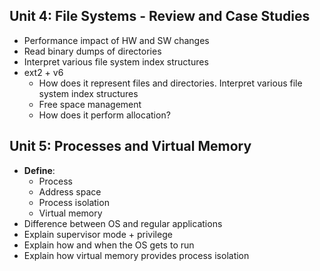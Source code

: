 ## Unit 4: File Systems - Review and Case Studies
- Performance impact of HW and SW changes
- Read binary dumps of directories
- Interpret various file system index structures
- ext2 + v6
    - How does it represent files and directories. Interpret various file system index structures
    - Free space management
    - How does it perform allocation?

## Unit 5: Processes and Virtual Memory
- **Define**:
    - Process
    - Address space
    - Process isolation
    - Virtual memory
- Difference between OS and regular applications
- Explain supervisor mode + privilege
- Explain how and when the OS gets to run
- Explain how virtual memory provides process isolation